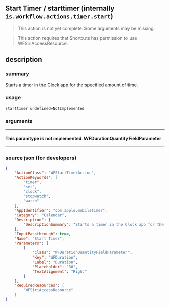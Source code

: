 
## Start Timer / starttimer (internally `is.workflow.actions.timer.start`)

> This action is not yet complete. Some arguments may be missing.

> This action requires that Shortcuts has permission to use WFSiriAccessResource.


## description

### summary

Starts a timer in the Clock app for the specified amount of time.


### usage
```
starttimer undefined=NotImplemented
```

### arguments

---

#### This paramtype is not implemented. WFDurationQuantityFieldParameter

---

### source json (for developers)

```json
{
	"ActionClass": "WFStartTimerAction",
	"ActionKeywords": [
		"timer",
		"set",
		"clock",
		"stopwatch",
		"watch"
	],
	"AppIdentifier": "com.apple.mobiletimer",
	"Category": "Calendar",
	"Description": {
		"DescriptionSummary": "Starts a timer in the Clock app for the specified amount of time."
	},
	"InputPassthrough": true,
	"Name": "Start Timer",
	"Parameters": [
		{
			"Class": "WFDurationQuantityFieldParameter",
			"Key": "WFDuration",
			"Label": "Duration",
			"Placeholder": "30",
			"TextAlignment": "Right"
		}
	],
	"RequiredResources": [
		"WFSiriAccessResource"
	]
}
```
